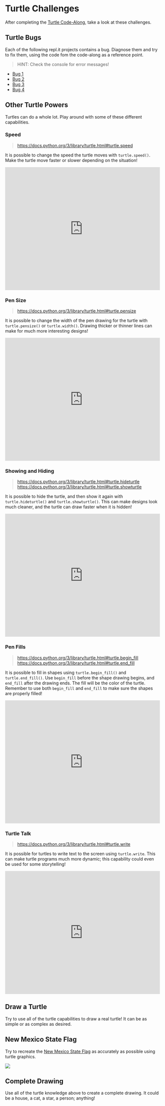 # Turtle Challenges
After completing the [Turtle Code-Along](TurtleCodeAlong.md), take a look at these challenges.

## Turtle Bugs
Each of the following repl.it projects contains a bug. Diagnose them and try to fix them, using the code fom the code-along as a reference point.

>HINT: Check the console for error messages!

- [Bug 1](https://repl.it/@JosephMaxwell/TurtleBug-1)
- [Bug 2](https://repl.it/@JosephMaxwell/TurtleBug-2)
- [Bug 3](https://repl.it/@JosephMaxwell/TurtleBug-3)
- [Bug 4](https://repl.it/@JosephMaxwell/TurtleBug-4)

## Other Turtle Powers
Turtles can do a whole lot. Play around with some of these different capabilities.

### Speed
>https://docs.python.org/3/library/turtle.html#turtle.speed

It is possible to change the speed the turtle moves with `turtle.speed()`. Make the turtle move faster or slower depending on the situation!

<iframe height="400px" width="100%" src="https://repl.it/@JosephMaxwell/TurtleSpeed?lite=true" scrolling="no" frameborder="no" allowtransparency="true" allowfullscreen="true" sandbox="allow-forms allow-pointer-lock allow-popups allow-same-origin allow-scripts allow-modals"></iframe>

### Pen Size
>https://docs.python.org/3/library/turtle.html#turtle.pensize

It is possible to change the width of the pen drawing for the turtle with `turtle.pensize()` or `turtle.width()`. Drawing thicker or thinner lines can make for much more interesting designs!

<iframe height="400px" width="100%" src="https://repl.it/@JosephMaxwell/TurtlePenSize?lite=true" scrolling="no" frameborder="no" allowtransparency="true" allowfullscreen="true" sandbox="allow-forms allow-pointer-lock allow-popups allow-same-origin allow-scripts allow-modals"></iframe>

### Showing and Hiding
>https://docs.python.org/3/library/turtle.html#turtle.hideturtle  
>https://docs.python.org/3/library/turtle.html#turtle.showturtle

It is possible to hide the turtle, and then show it again with `turtle.hideturtle()` and `turtle.showturtle()`. This can make designs look much cleaner, and the turtle can draw faster when it is hidden!

<iframe height="400px" width="100%" src="https://repl.it/@JosephMaxwell/TurtleVisibility?lite=true" scrolling="no" frameborder="no" allowtransparency="true" allowfullscreen="true" sandbox="allow-forms allow-pointer-lock allow-popups allow-same-origin allow-scripts allow-modals"></iframe>

### Pen Fills
>https://docs.python.org/3/library/turtle.html#turtle.begin_fill  
>https://docs.python.org/3/library/turtle.html#turtle.end_fill

It is possible to fill in shapes using `turtle.begin_fill()` and `turtle.end_fill()`. Use `begin_fill` before the shape drawing begins, and `end_fill` after the drawing ends. The fill will be the color of the turtle. Remember to use both `begin_fill` and `end_fill` to make sure the shapes are properly filled!

<iframe height="400px" width="100%" src="https://repl.it/@JosephMaxwell/TurtleFills?lite=true" scrolling="no" frameborder="no" allowtransparency="true" allowfullscreen="true" sandbox="allow-forms allow-pointer-lock allow-popups allow-same-origin allow-scripts allow-modals"></iframe>

### Turtle Talk
>https://docs.python.org/3/library/turtle.html#turtle.write

It is possible for turtles to write text to the screen using `turtle.write`. This can make turtle programs much more dynamic; this capability could even be used for some storytelling!

<iframe height="400px" width="100%" src="https://repl.it/@JosephMaxwell/TurtleTalk?lite=true" scrolling="no" frameborder="no" allowtransparency="true" allowfullscreen="true" sandbox="allow-forms allow-pointer-lock allow-popups allow-same-origin allow-scripts allow-modals"></iframe>

## Draw a Turtle
Try to use all of the turtle capabilities to draw a real turtle! It can be as simple or as complex as desired.

## New Mexico State Flag
Try to recreate the [New Mexico State Flag](https://en.wikipedia.org/wiki/Flag_of_New_Mexico) as accurately as possible using turtle graphics.

![](https://upload.wikimedia.org/wikipedia/commons/thumb/c/c3/Flag_of_New_Mexico.svg/1280px-Flag_of_New_Mexico.svg.png)

## Complete Drawing
Use all of the turtle knowledge above to create a complete drawing. It could be a house, a cat, a star, a person; anything!
